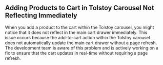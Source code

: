 ## Adding Products to Cart in Tolstoy Carousel Not Reflecting Immediately

When you add a product to the cart within the Tolstoy carousel, you might notice that it does not reflect in the main cart drawer immediately. This issue occurs because the add-to-cart action within the Tolstoy carousel does not automatically update the main cart drawer without a page refresh. The development team is aware of this problem and is actively working on a fix to ensure that the cart updates in real-time without requiring a page refresh.